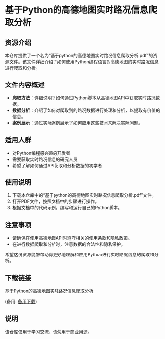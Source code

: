 # 基于Python的高德地图实时路况信息爬取分析

## 资源介绍

本仓库提供了一个名为“基于python的高德地图实时路况信息爬取分析.pdf”的资源文件。该文件详细介绍了如何使用Python编程语言对高德地图的实时路况信息进行爬取和分析。

## 文件内容概述

- **爬取方法**：详细说明了如何通过Python脚本从高德地图API中获取实时路况数据。
- **数据分析**：介绍了如何对爬取到的路况数据进行处理和分析，以提取有价值的信息。
- **案例展示**：通过实际案例展示了如何应用这些技术来解决实际问题。

## 适用人群

- 对Python编程感兴趣的开发者
- 需要获取实时路况信息的研究人员
- 希望了解如何通过API获取和分析数据的初学者

## 使用说明

1. 下载本仓库中的“基于python的高德地图实时路况信息爬取分析.pdf”文件。
2. 打开PDF文件，按照文档中的步骤进行操作。
3. 根据文档中的代码示例，编写和运行自己的Python脚本。

## 注意事项

- 请确保在使用高德地图API时遵守相关的使用条款和隐私政策。
- 在进行数据爬取和分析时，注意数据的合法性和隐私保护。

希望这份资源能够帮助你更好地理解和应用Python进行实时路况信息的爬取和分析。

## 下载链接
[基于Python的高德地图实时路况信息爬取分析](https://pan.quark.cn/s/998bf29c7f7c) 

(备用: [备用下载](https://pan.baidu.com/s/1-n-dR5AfRKWbG6pyfKJD0w?pwd=1234))

## 说明

该仓库仅用于学习交流，请勿用于商业用途。
